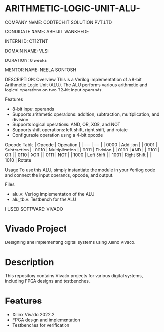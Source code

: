 # ARITHMETIC-LOGIC-UNIT-ALU-

COMPANY NAME: CODTECH IT SOLUTION PVT.LTD

CONDIDATE NAME: ABHIJIT WANKHEDE

INTERN ID: CT12TNT

DOMAIN NAME: VLSI

DURATION:  8 weeks

MENTOR NAME: NEELA SONTOSH


DESCRIPTION:
Overview
This is a Verilog implementation of a 8-bit Arithmetic Logic Unit (ALU). The ALU performs various arithmetic and logical operations on two 32-bit input operands.

Features
- 8-bit input operands
- Supports arithmetic operations: addition, subtraction, multiplication, and division
- Supports logical operations: AND, OR, XOR, and NOT
- Supports shift operations: left shift, right shift, and rotate
- Configurable operation using a 4-bit opcode

Opcode Table
| Opcode | Operation |
| --- | --- |
| 0000 | Addition |
| 0001 | Subtraction |
| 0010 | Multiplication |
| 0011 | Division |
| 0100 | AND |
| 0101 | OR |
| 0110 | XOR |
| 0111 | NOT |
| 1000 | Left Shift |
| 1001 | Right Shift |
| 1010 | Rotate |

Usage
To use this ALU, simply instantiate the module in your Verilog code and connect the input operands, opcode, and output.

Files
- alu.v: Verilog implementation of the ALU
- alu_tb.v: Testbench for the ALU


I USED SOFTWARE: VIVADO
# Vivado Project
Designing and implementing digital systems using Xilinx Vivado.

# Description
This repository contains Vivado projects for various digital systems, including FPGA designs and testbenches.

# Features
- Xilinx Vivado 2022.2
- FPGA design and implementation
- Testbenches for verification
